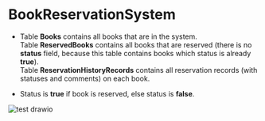 # BookReservationSystem

* Table **Books** contains all books that are in the system.  
  Table **ReservedBooks** contains all books that are reserved (there is no **status** field, because this table contains books which status is already **true**).  
  Table **ReservationHistoryRecords** contains all reservation records (with statuses and comments) on each book.  

* Status is **true** if book is reserved, else status is **false**.

![test drawio](https://user-images.githubusercontent.com/40802250/194340596-def69683-8498-44ea-9e54-c9f9827825cb.png)

